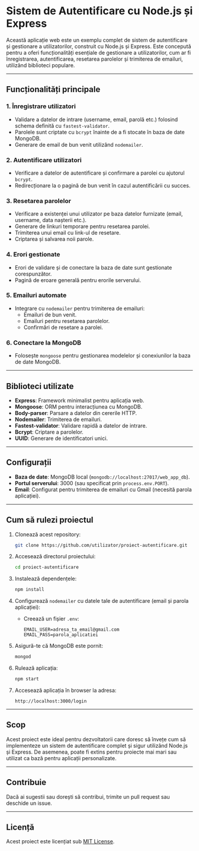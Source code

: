 # Sistem de Autentificare cu Node.js și Express

Această aplicație web este un exemplu complet de sistem de autentificare și gestionare a utilizatorilor, construit cu Node.js și Express. Este concepută pentru a oferi funcționalități esențiale de gestionare a utilizatorilor, cum ar fi înregistrarea, autentificarea, resetarea parolelor și trimiterea de emailuri, utilizând biblioteci populare.

---

## Funcționalități principale

### 1. Înregistrare utilizatori
- Validare a datelor de intrare (username, email, parolă etc.) folosind schema definită cu `fastest-validator`.
- Parolele sunt criptate cu `bcrypt` înainte de a fi stocate în baza de date MongoDB.
- Generare de email de bun venit utilizând `nodemailer`.

### 2. Autentificare utilizatori
- Verificare a datelor de autentificare și confirmare a parolei cu ajutorul `bcrypt`.
- Redirecționare la o pagină de bun venit în cazul autentificării cu succes.

### 3. Resetarea parolelor
- Verificare a existenței unui utilizator pe baza datelor furnizate (email, username, data nașterii etc.).
- Generare de linkuri temporare pentru resetarea parolei.
- Trimiterea unui email cu link-ul de resetare.
- Criptarea și salvarea noii parole.

### 4. Erori gestionate
- Erori de validare și de conectare la baza de date sunt gestionate corespunzător.
- Pagină de eroare generală pentru erorile serverului.

### 5. Emailuri automate
- Integrare cu `nodemailer` pentru trimiterea de emailuri:
  - Emailuri de bun venit.
  - Emailuri pentru resetarea parolelor.
  - Confirmări de resetare a parolei.

### 6. Conectare la MongoDB
- Folosește `mongoose` pentru gestionarea modelelor și conexiunilor la baza de date MongoDB.

---

## Biblioteci utilizate
- **Express**: Framework minimalist pentru aplicația web.
- **Mongoose**: ORM pentru interacțiunea cu MongoDB.
- **Body-parser**: Parsare a datelor din cererile HTTP.
- **Nodemailer**: Trimiterea de emailuri.
- **Fastest-validator**: Validare rapidă a datelor de intrare.
- **Bcrypt**: Criptare a parolelor.
- **UUID**: Generare de identificatori unici.

---

## Configurații

- **Baza de date**: MongoDB local (`mongodb://localhost:27017/web_app_db`).
- **Portul serverului**: 3000 (sau specificat prin `process.env.PORT`).
- **Email**: Configurat pentru trimiterea de emailuri cu Gmail (necesită parola aplicației).

---

## Cum să rulezi proiectul

1. Clonează acest repository:
    ```bash
    git clone https://github.com/utilizator/proiect-autentificare.git
    ```

2. Accesează directorul proiectului:
    ```bash
    cd proiect-autentificare
    ```

3. Instalează dependențele:
    ```bash
    npm install
    ```

4. Configurează `nodemailer` cu datele tale de autentificare (email și parola aplicației):
   - Creează un fișier `.env`:
     ```env
     EMAIL_USER=adresa_ta_email@gmail.com
     EMAIL_PASS=parola_aplicatiei
     ```

5. Asigură-te că MongoDB este pornit:
    ```bash
    mongod
    ```

6. Rulează aplicația:
    ```bash
    npm start
    ```

7. Accesează aplicația în browser la adresa:
    ```
    http://localhost:3000/login
    ```

---

## Scop

Acest proiect este ideal pentru dezvoltatorii care doresc să învețe cum să implementeze un sistem de autentificare complet și sigur utilizând Node.js și Express. De asemenea, poate fi extins pentru proiecte mai mari sau utilizat ca bază pentru aplicații personalizate.

---

## Contribuie
Dacă ai sugestii sau dorești să contribui, trimite un pull request sau deschide un issue.

---

## Licență
Acest proiect este licențiat sub [MIT License](LICENSE).
